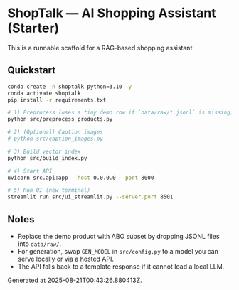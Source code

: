 # ShopTalk — AI Shopping Assistant (Starter)

This is a runnable scaffold for a RAG-based shopping assistant.

## Quickstart

```bash
conda create -n shoptalk python=3.10 -y
conda activate shoptalk
pip install -r requirements.txt

# 1) Preprocess (uses a tiny demo row if `data/raw/*.jsonl` is missing)
python src/preprocess_products.py

# 2) (Optional) Caption images
# python src/caption_images.py

# 3) Build vector index
python src/build_index.py

# 4) Start API
uvicorn src.api:app --host 0.0.0.0 --port 8000

# 5) Run UI (new terminal)
streamlit run src/ui_streamlit.py --server.port 8501
```

## Notes
- Replace the demo product with ABO subset by dropping JSONL files into `data/raw/`.
- For generation, swap `GEN_MODEL` in `src/config.py` to a model you can serve locally or via a hosted API.
- The API falls back to a template response if it cannot load a local LLM.

Generated at 2025-08-21T00:43:26.880413Z.
